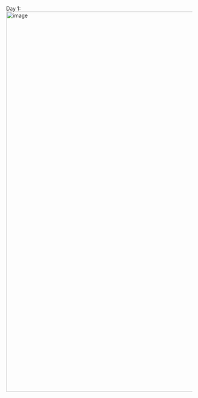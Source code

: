 Day 1: <img width="1920" height="1030" alt="image" src="https://github.com/user-attachments/assets/cc0a00dc-8c73-4b13-ae13-510838963ff4" />
